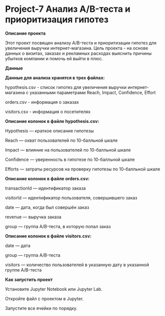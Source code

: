 # Project-7 Анализ A/B-теста и приоритизация гипотез

**Описание проекта**

Этот проект посвящен анализу A/B-теста и приоритизации гипотез для увеличения выручки интернет-магазина. Цель проекта - на основе данных о визитах, заказах и рекламных расходах выяснить причины убытков компании и помочь ей выйти в плюс.

**Данные**

**Данные для анализа хранятся в трех файлах:**

hypothesis.csv - список гипотез для увеличения выручки интернет-магазина с указанными параметрами Reach, Impact, Confidence, Effort

orders.csv - информация о заказах

visitors.csv - информация о посетителях

**Описание колонок в файле hypothesis.csv:**

Hypothesis — краткое описание гипотезы

Reach — охват пользователей по 10-балльной шкале

Impact — влияние на пользователей по 10-балльной шкале

Confidence — уверенность в гипотезе по 10-балльной шкале

Efforts — затраты ресурсов на проверку гипотезы по 10-балльной шкале

**Описание колонок в файле orders.csv:**

transactionId — идентификатор заказа

visitorId — идентификатор пользователя, совершившего заказ

date — дата, когда был совершён заказ

revenue — выручка заказа

group — группа A/B-теста, в которую попал заказ

**Описание колонок в файле visitors.csv:**

date — дата

group — группа A/B-теста

visitors — количество пользователей в указанную дату в указанной группе A/B-теста

**Как запустить проект**

Установите Jupyter Notebook или Jupyter Lab.

Откройте файл с проектом в Jupyter.

Запустите все ячейки по порядку.
